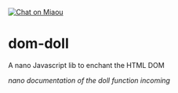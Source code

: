 [![Chat on Miaou][s4]][l4]

[s4]: https://miaou.dystroy.org/static/shields/room.svg
[l4]: https://miaou.dystroy.org/8?Javascript

# dom-doll

A nano Javascript lib to enchant the HTML DOM

*nano documentation of the doll function incoming*
